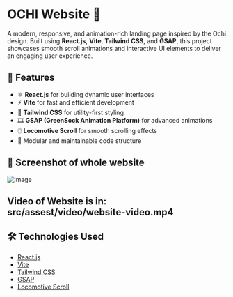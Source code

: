 # OCHI Website 🎨

A modern, responsive, and animation-rich landing page inspired by the Ochi design. Built using **React.js**, **Vite**, **Tailwind CSS**, and **GSAP**, this project showcases smooth scroll animations and interactive UI elements to deliver an engaging user experience.

## 🚀 Features

- ⚛️ **React.js** for building dynamic user interfaces
- ⚡ **Vite** for fast and efficient development
- 🎨 **Tailwind CSS** for utility-first styling
- 🎞️ **GSAP (GreenSock Animation Platform)** for advanced animations
- 🖱️ **Locomotive Scroll** for smooth scrolling effects
- 🧩 Modular and maintainable code structure

## 📸 Screenshot of whole website

![image](https://github.com/user-attachments/assets/68fd6461-bd26-47c1-84d3-f8a99c54f235)

## Video of Website is in: src/assest/video/website-video.mp4


## 🛠️ Technologies Used

- [React.js](https://reactjs.org/)
- [Vite](https://vitejs.dev/)
- [Tailwind CSS](https://tailwindcss.com/)
- [GSAP](https://greensock.com/gsap/)
- [Locomotive Scroll](https://locomotivemtl.github.io/locomotive-scroll/)



